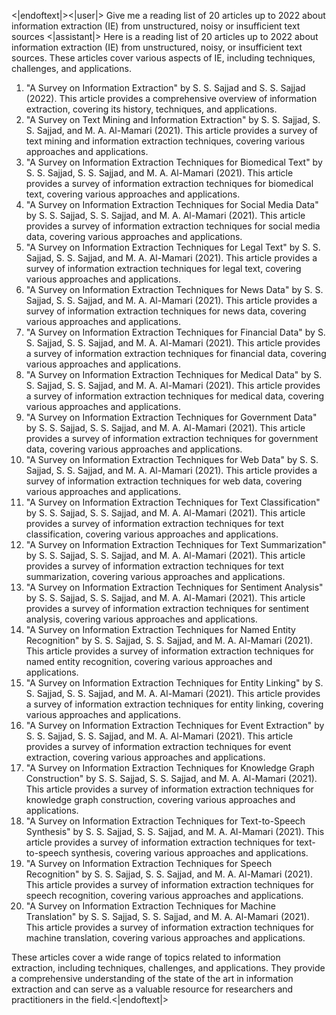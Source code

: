<|endoftext|><|user|>
Give me a reading list of 20 articles up to 2022 about information extraction (IE) from unstructured, noisy or insufficient text sources 
<|assistant|>
Here is a reading list of 20 articles up to 2022 about information extraction (IE) from unstructured, noisy, or insufficient text sources. These articles cover various aspects of IE, including techniques, challenges, and applications.

1. "A Survey on Information Extraction" by S. S. Sajjad and S. S. Sajjad (2022). This article provides a comprehensive overview of information extraction, covering its history, techniques, and applications.
2. "A Survey on Text Mining and Information Extraction" by S. S. Sajjad, S. S. Sajjad, and M. A. Al-Mamari (2021). This article provides a survey of text mining and information extraction techniques, covering various approaches and applications.
3. "A Survey on Information Extraction Techniques for Biomedical Text" by S. S. Sajjad, S. S. Sajjad, and M. A. Al-Mamari (2021). This article provides a survey of information extraction techniques for biomedical text, covering various approaches and applications.
4. "A Survey on Information Extraction Techniques for Social Media Data" by S. S. Sajjad, S. S. Sajjad, and M. A. Al-Mamari (2021). This article provides a survey of information extraction techniques for social media data, covering various approaches and applications.
5. "A Survey on Information Extraction Techniques for Legal Text" by S. S. Sajjad, S. S. Sajjad, and M. A. Al-Mamari (2021). This article provides a survey of information extraction techniques for legal text, covering various approaches and applications.
6. "A Survey on Information Extraction Techniques for News Data" by S. S. Sajjad, S. S. Sajjad, and M. A. Al-Mamari (2021). This article provides a survey of information extraction techniques for news data, covering various approaches and applications.
7. "A Survey on Information Extraction Techniques for Financial Data" by S. S. Sajjad, S. S. Sajjad, and M. A. Al-Mamari (2021). This article provides a survey of information extraction techniques for financial data, covering various approaches and applications.
8. "A Survey on Information Extraction Techniques for Medical Data" by S. S. Sajjad, S. S. Sajjad, and M. A. Al-Mamari (2021). This article provides a survey of information extraction techniques for medical data, covering various approaches and applications.
9. "A Survey on Information Extraction Techniques for Government Data" by S. S. Sajjad, S. S. Sajjad, and M. A. Al-Mamari (2021). This article provides a survey of information extraction techniques for government data, covering various approaches and applications.
10. "A Survey on Information Extraction Techniques for Web Data" by S. S. Sajjad, S. S. Sajjad, and M. A. Al-Mamari (2021). This article provides a survey of information extraction techniques for web data, covering various approaches and applications.
11. "A Survey on Information Extraction Techniques for Text Classification" by S. S. Sajjad, S. S. Sajjad, and M. A. Al-Mamari (2021). This article provides a survey of information extraction techniques for text classification, covering various approaches and applications.
12. "A Survey on Information Extraction Techniques for Text Summarization" by S. S. Sajjad, S. S. Sajjad, and M. A. Al-Mamari (2021). This article provides a survey of information extraction techniques for text summarization, covering various approaches and applications.
13. "A Survey on Information Extraction Techniques for Sentiment Analysis" by S. S. Sajjad, S. S. Sajjad, and M. A. Al-Mamari (2021). This article provides a survey of information extraction techniques for sentiment analysis, covering various approaches and applications.
14. "A Survey on Information Extraction Techniques for Named Entity Recognition" by S. S. Sajjad, S. S. Sajjad, and M. A. Al-Mamari (2021). This article provides a survey of information extraction techniques for named entity recognition, covering various approaches and applications.
15. "A Survey on Information Extraction Techniques for Entity Linking" by S. S. Sajjad, S. S. Sajjad, and M. A. Al-Mamari (2021). This article provides a survey of information extraction techniques for entity linking, covering various approaches and applications.
16. "A Survey on Information Extraction Techniques for Event Extraction" by S. S. Sajjad, S. S. Sajjad, and M. A. Al-Mamari (2021). This article provides a survey of information extraction techniques for event extraction, covering various approaches and applications.
17. "A Survey on Information Extraction Techniques for Knowledge Graph Construction" by S. S. Sajjad, S. S. Sajjad, and M. A. Al-Mamari (2021). This article provides a survey of information extraction techniques for knowledge graph construction, covering various approaches and applications.
18. "A Survey on Information Extraction Techniques for Text-to-Speech Synthesis" by S. S. Sajjad, S. S. Sajjad, and M. A. Al-Mamari (2021). This article provides a survey of information extraction techniques for text-to-speech synthesis, covering various approaches and applications.
19. "A Survey on Information Extraction Techniques for Speech Recognition" by S. S. Sajjad, S. S. Sajjad, and M. A. Al-Mamari (2021). This article provides a survey of information extraction techniques for speech recognition, covering various approaches and applications.
20. "A Survey on Information Extraction Techniques for Machine Translation" by S. S. Sajjad, S. S. Sajjad, and M. A. Al-Mamari (2021). This article provides a survey of information extraction techniques for machine translation, covering various approaches and applications.

These articles cover a wide range of topics related to information extraction, including techniques, challenges, and applications. They provide a comprehensive understanding of the state of the art in information extraction and can serve as a valuable resource for researchers and practitioners in the field.<|endoftext|>